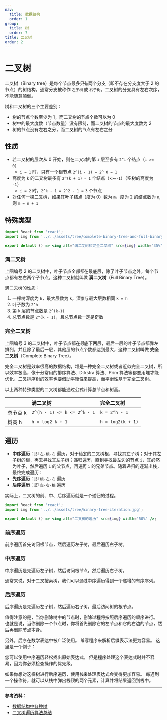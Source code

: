 ```yaml
---
nav:
  title: 数据结构
  order: 1
group:
  title: 树
  order: 7
title: 二叉树
order: 2
---
```


# 二叉树

二叉树（Binary tree）是每个节点最多只有两个分支（即不存在分支度大于 2 的节点）的树结构。通常分支被称作 `左子树` 或 `右子树`。二叉树的分支具有左右次序，不能随意颠倒。

树和二叉树的三个主要差别：

- 树的节点个数至少为 1，而二叉树的节点个数可以为 0
- 树中的最大度数（节点数量）没有限制，而二叉树的节点的最大度数为 2
- 树的节点没有左右之分，而二叉树的节点有左右之分

## 性质

- 若二叉树的层次从 0 开始，则在二叉树的第 `i` 层至多有 `2^i` 个结点（`i >= 0`）
  - `i = 1` 时，只有一个根节点 `2^(i - 1) = 2^ 0 = 1`
- 高度为 `k` 的二叉树最多有 `2^(k + 1) - 1` 个结点（`k>=-1`）（空树的高度为 `-1`）
  - `i = 2` 时，`2^k - 1 = 2^2 - 1 = 3` 个节点
- 对任何一棵二叉树，如果其叶子结点（度为 0）数为 `m`，度为 2 的结点数为 `n`, 则 `m = n + 1`

## 特殊类型

```jsx | inline
import React from 'react';
import img from '../../assets/tree/complete-binary-tree-and-full-binary-tree.jpg';

export default () => <img alt="满二叉树和完全二叉树" src={img} width="35%" />;
```

### 满二叉树

上图编号 2 的二叉树中，叶子节点全部都在最底层，除了叶子节点之外，每个节点都有左右两个子节点，这种二叉树就叫做 **满二叉树**（Full Binary Tree）。

满二叉树的性质：

1. 一棵树深度为 `h`，最大层数为 `k`，深度与最大层数相同 `k = h`
2. 叶子数为 `2^h`
3. 第 `k` 层的节点数是 `2^(k-1)`
4. 总节点数是 `2^(k - 1)`，且总节点数一定是奇数

### 完全二叉树

上图编号 3 的二叉树中，叶子节点都在最底下两层，最后一层的叶子节点都靠左排列，并且除了最后一层，其他层的节点个数都达到最大，这种二叉树叫做 **完全二叉树**（Complete Binary Tree）。

完全二叉树是效率很高的数据结构，堆是一种完全二叉树或者近似完全二叉树，所以效率极高，像十分常用的排序算法、Dijkstra 算法、Prim 算法等都要用堆才能优化，二叉排序树的效率也要借助平衡性来提高，而平衡性基于完全二叉树。

以上两种特殊类型的二叉树都能通过公式计算总节点和树高。

|          | 满二叉树                    | 完全二叉树        |
| :------- | :-------------------------- | :---------------- |
| 总节点 k | `2^(h - 1) <= k <= 2^h - 1` | `k = 2^h - 1`     |
| 树高 h   | `h = log2 k + 1`            | `h = log2(k + 1)` |

## 遍历

- **中序遍历**：即 `左-根-右` 遍历，对于给定的二叉树根，寻找其左子树；对于其左子树的根，再去寻找其左子树；递归遍历，直到寻找最左边的节点 `i`，其必然为叶子，然后遍历 `i` 的父节点，再遍历 `i` 的兄弟节点。随着递归的逐渐出栈，最终完成遍历：
- **先序遍历**：即 `根-左-右` 遍历
- **后序遍历**：即 `左-右-根` 遍历

实际上，二叉树的前、中、后序遍历就是一个递归的过程。

```jsx | inline
import React from 'react';
import img from '../../assets/tree/binary-tree-iteration.jpg';

export default () => <img alt="二叉树的遍历" src={img} width="50%" />;
```

### 前序遍历

前序遍历首先访问根节点，然后遍历左子树，最后遍历右子树。

### 中序遍历

中序遍历是先遍历左子树，然后访问根节点，然后遍历右子树。

通常来说，对于二叉搜索树，我们可以通过中序遍历得到一个递增的有序序列。

### 后序遍历

后序遍历是先遍历左子树，然后遍历右子树，最后访问树的根节点。

值得注意的是，当你删除树中的节点时，删除过程将按照后序遍历的顺序进行。 也就是说，当你删除一个节点时，你将首先删除它的左节点和它的右边的节点，然后再删除节点本身。

另外，后序在数学表达中被广泛使用。 编写程序来解析后缀表示法更为容易。 这里是一个例子：

您可以使用中序遍历轻松找出原始表达式。 但是程序处理这个表达式时并不容易，因为你必须检查操作的优先级。

如果你想对这棵树进行后序遍历，使用栈来处理表达式会变得更加容易。 每遇到一个操作符，就可以从栈中弹出栈顶的两个元素，计算并将结果返回到栈中。

---

**参考资料：**

- [数据结构中各种树](https://www.cnblogs.com/maybe2030/p/4732377.html)
- [二叉树遍历算法总结](https://charlesliuyx.github.io/2018/10/22/%E3%80%90%E7%9B%B4%E8%A7%82%E7%AE%97%E6%B3%95%E3%80%91%E6%A0%91%E7%9A%84%E5%9F%BA%E6%9C%AC%E6%93%8D%E4%BD%9C/)